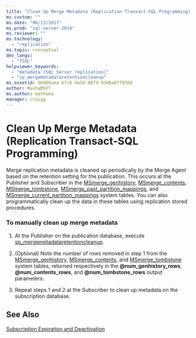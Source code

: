 ```yaml
---
title: "Clean Up Merge Metadata (Replication Transact-SQL Programming) | Microsoft Docs"
ms.custom: ""
ms.date: "06/13/2017"
ms.prod: "sql-server-2014"
ms.reviewer: ""
ms.technology: 
  - "replication"
ms.topic: conceptual
dev_langs: 
  - "TSQL"
helpviewer_keywords: 
  - "metadata [SQL Server replication]"
  - "sp_mergemetadataretentioncleanup"
ms.assetid: 9b88baea-b7c6-4e5d-88f9-93d6a0ff0368
author: MashaMSFT
ms.author: mathoma
manager: craigg
---
```

# Clean Up Merge Metadata (Replication Transact-SQL Programming)
  Merge replication metadata is cleaned up periodically by the Merge Agent based on the retention setting for the publication. This occurs at the Publisher and Subscriber in the [MSmerge_genhistory](/sql/relational-databases/system-tables/msmerge-genhistory-transact-sql), [MSmerge_contents](/sql/relational-databases/system-tables/msmerge-contents-transact-sql), [MSmerge_tombstone](/sql/relational-databases/system-tables/msmerge-tombstone-transact-sql), [MSmerge_past_partition_mappings](/sql/relational-databases/system-tables/msmerge-past-partition-mappings-transact-sql), and [MSmerge_current_partition_mappings](/sql/relational-databases/system-tables/msmerge-current-partition-mappings) system tables. You can also programmatically clean up the data in these tables using replication stored procedures.  
  
### To manually clean up merge metadata  
  
1.  At the Publisher on the publication database, execute [sp_mergemetadataretentioncleanup](/sql/relational-databases/system-stored-procedures/sp-mergemetadataretentioncleanup-transact-sql).  
  
2.  (Optional) Note the number of rows removed in step 1 from the [MSmerge_genhistory](/sql/relational-databases/system-tables/msmerge-genhistory-transact-sql), [MSmerge_contents](/sql/relational-databases/system-tables/msmerge-contents-transact-sql), and [MSmerge_tombstone](/sql/relational-databases/system-tables/msmerge-tombstone-transact-sql) system tables, returned respectively in the **@num_genhistory_rows**, **@num_contents_rows**, and **@num_tombstone_rows** output parameters.  
  
3.  Repeat steps 1 and 2 at the Subscriber to clean up metadata on the subscription database.  
  
## See Also  
 [Subscription Expiration and Deactivation](../subscription-expiration-and-deactivation.md)  
  
  
